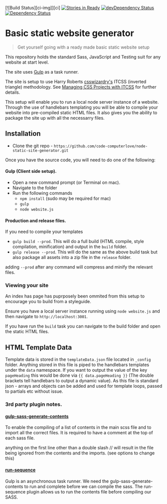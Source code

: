 [![Build Status][ci-img]][ci]
[![Stories in Ready](https://badge.waffle.io/code-computerlove/node-static-site-generator.png?label=ready&title=Ready)](https://waffle.io/code-computerlove/node-static-site-generator)
[![devDependency Status](https://david-dm.org/code-computerlove/node-static-site-generator/dev-status.svg)](https://david-dm.org/code-computerlove/node-static-site-generator#info=devDependencies)
[![Dependency Status](https://david-dm.org/code-computerlove/node-static-site-generator.svg)](https://david-dm.org/code-computerlove/node-static-site-generator)

# Basic static website generator

> Get yourself going with a ready made basic static website setup

This repository holds the standard Sass, JavaScript and Testing suit for any website at start level.

The site uses [Gulp](https://www.google.com) as a task runner.

The site is setup to use Harry Roberts [csswizardry's](https://github.com/csswizardry) ITCSS (inverted triangle) methodology. See [Managing CSS Projects with ITCSS](https://speakerdeck.com/dafed/managing-css-projects-with-itcss) for further details.

This setup will enable you to run a local node server instance of a website. Through the use of handlebars templating you will be able to compile your website into pre-compiled static HTML files.
It also gives you the ability to package the site up with all the necessarry files.

## Installation

* Clone the git repo - `https://github.com/code-computerlove/node-static-site-generator.git`

Once you have the source code, you will need to do one of the following:

#### Gulp (Client side setup).

* Open a new command prompt (or Terminal on mac).
* Navigate to the folder
* Run the following commands
    * `npm install` (sudo may be required for mac)
    * `gulp`
    * `node website.js`

#### Production and release files.

If you need to compile your templates

* `gulp build --prod`. This will do a full build (HTML compile, style compilation, minification) and output in the `build` folder.
* `gulp release --prod`. This will do the same as the above build task but also package all assets into a zip file in the `release` folder.

adding `--prod` after any command will compress and minify the relevant files.

### Viewing your site

An index has page has puprposely been ommited from this setup to encourage you to build from a styleguide.

Ensure you have a local server instance running using `node website.js` and then navigate to `http://localhost:3001`.

If you have run the `build` task you can navigate to the build folder and open the static HTML files.

## HTML Template Data

Template data is stored in the `templateData.json` file located in `_config` folder. Anything stored in this file is piped to the handlebars templates under the `data` namespace. If you want to output the value of the key `pageHeading` this would be done via `{{ data.pageHeading }}` (The double brackets tell handlebars to output a dynamic value). As this file is standard json - arrays and objects can be added and used for template loops, passed to partials etc without issue.

### 3rd party plugin notes.

#### [gulp-sass-generate-contents](https://github.com/andrewbrandwood/gulp-sass-generate-contents)
To enable the compiling of a list of contents in the main scss file and to import all the correct files.  It is required to have a comment at the top of each sass file.

anything on the first line other than a double slash // will result in the file being ignored from the contents and the imports. (see options to change this)

#### [run-sequence](https://www.npmjs.com/package/run-sequence)
Gulp is an asynchronous task runner.  We need the gulp-sass-generate-contents to run and complete before we can compile the sass.  The run-sequence plugin allows us to run the contents file before compiling our SASS.
